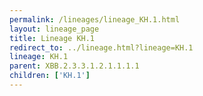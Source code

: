 ```yaml
---
permalink: /lineages/lineage_KH.1.html
layout: lineage_page
title: Lineage KH.1
redirect_to: ../lineage.html?lineage=KH.1
lineage: KH.1
parent: XBB.2.3.3.1.2.1.1.1.1
children: ['KH.1']
---
```

